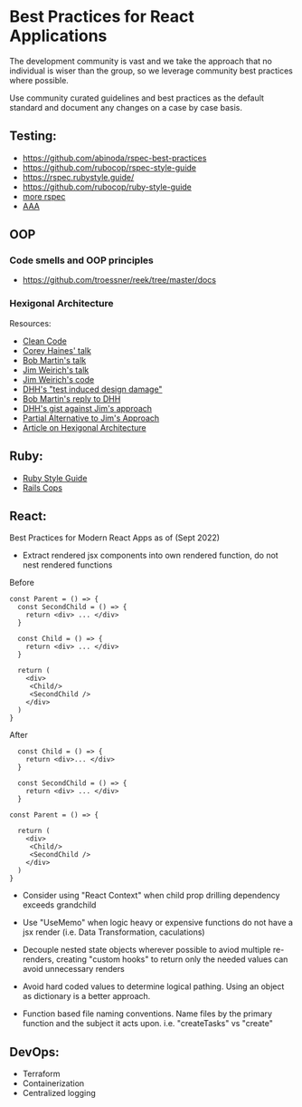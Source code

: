 # Best Practices for React Applications

The development community is vast and we take the approach that no individual is wiser than the group, so we leverage community best practices where possible. 

Use community curated guidelines and best practices as the default standard and document any changes on a case by case basis.

## Testing:
* https://github.com/abinoda/rspec-best-practices
* https://github.com/rubocop/rspec-style-guide
* https://rspec.rubystyle.guide/
* https://github.com/rubocop/ruby-style-guide
* [more rspec](https://relishapp.com/rspec/)
* [AAA](https://blog.devgenius.io/the-three-as-of-unit-testing-3b8b4bf0d087)

## OOP

### Code smells and OOP principles
* https://github.com/troessner/reek/tree/master/docs

### Hexigonal Architecture
Resources:
* [Clean Code](https://blog.cleancoder.com/uncle-bob/2012/08/13/the-clean-architecture.html)
* [Corey Haines' talk](https://www.youtube.com/watch?v=bNn6M2vqxHE)
* [Bob Martin's talk](https://www.youtube.com/watch?v=WpkDN78P884)
* [Jim Weirich's talk](https://www.youtube.com/watch?v=tg5RFeSfBM4)
* [Jim Weirich's code](https://gist.github.com/dhh/4849a20d2ba89b34b201)
* [DHH's "test induced design damage"](http://david.heinemeierhansson.com/2014/test-induced-design-damage.html)
* [Bob Martin's reply to DHH](http://blog.8thlight.com/uncle-bob/2014/05/01/Design-Damage.html)
* [DHH's gist against Jim's approach](https://gist.github.com/dhh/4849a20d2ba89b34b201)
* [Partial Alternative to Jim's Approach](http://www.patmaddox.com/2014/05/15/poof-and-then-rails-was-gone/)
* [Article on Hexigonal Architecture](http://alistair.cockburn.us/Hexagonal+architecture)

## Ruby:
* [Ruby Style Guide](https://github.com/rubocop/ruby-style-guide)
* [Rails Cops](https://docs.rubocop.org/rubocop-rails/cops.html)

## React:
Best Practices for Modern React Apps as of (Sept 2022)

- Extract rendered jsx components into own rendered function, do not nest rendered functions

Before
```
const Parent = () => {
  const SecondChild = () => {
    return <div> ... </div>
  }
    
  const Child = () => {
    return <div> ... </div>
  }

  return (
    <div>
     <Child/>
     <SecondChild />
    </div>
  )
}
```

After
```
  const Child = () => {
    return <div>... </div>
  }

  const SecondChild = () => {
    return <div> ... </div>
  }

const Parent = () => {

  return (
    <div>
     <Child/>
     <SecondChild />
    </div>
  )
}
```

- Consider using "React Context" when child prop drilling dependency exceeds grandchild 

- Use "UseMemo" when logic heavy or expensive functions do not have a jsx render (i.e. Data Transformation, caculations) 

- Decouple nested state objects wherever possible to aviod multiple re-renders, creating "custom hooks" to return only the needed values can avoid unnecessary renders 

- Avoid hard coded values to determine logical pathing. Using an object as dictionary is a better approach.

- Function based file naming conventions. Name files by the primary function and the subject it acts upon. i.e. "createTasks" vs "create" 

## DevOps:
* Terraform
* Containerization
* Centralized logging
